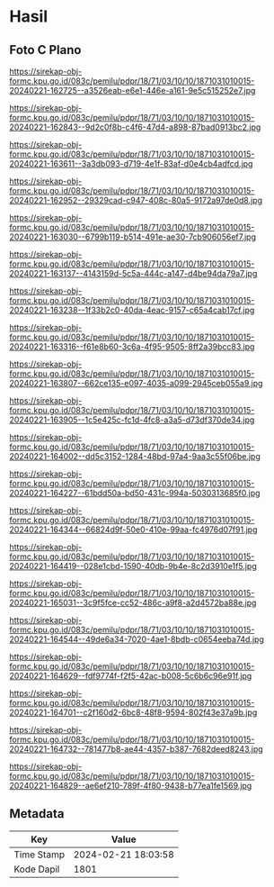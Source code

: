 # Hasil

## Foto C Plano

https://sirekap-obj-formc.kpu.go.id/083c/pemilu/pdpr/18/71/03/10/10/1871031010015-20240221-162725--a3526eab-e6e1-446e-a161-9e5c515252e7.jpg

https://sirekap-obj-formc.kpu.go.id/083c/pemilu/pdpr/18/71/03/10/10/1871031010015-20240221-162843--9d2c0f8b-c4f6-47d4-a898-87bad0913bc2.jpg

https://sirekap-obj-formc.kpu.go.id/083c/pemilu/pdpr/18/71/03/10/10/1871031010015-20240221-163611--3a3db093-d719-4e1f-83af-d0e4cb4adfcd.jpg

https://sirekap-obj-formc.kpu.go.id/083c/pemilu/pdpr/18/71/03/10/10/1871031010015-20240221-162952--29329cad-c947-408c-80a5-9172a97de0d8.jpg

https://sirekap-obj-formc.kpu.go.id/083c/pemilu/pdpr/18/71/03/10/10/1871031010015-20240221-163030--6799b119-b514-491e-ae30-7cb906056ef7.jpg

https://sirekap-obj-formc.kpu.go.id/083c/pemilu/pdpr/18/71/03/10/10/1871031010015-20240221-163137--4143159d-5c5a-444c-a147-d4be94da79a7.jpg

https://sirekap-obj-formc.kpu.go.id/083c/pemilu/pdpr/18/71/03/10/10/1871031010015-20240221-163238--1f33b2c0-40da-4eac-9157-c65a4cab17cf.jpg

https://sirekap-obj-formc.kpu.go.id/083c/pemilu/pdpr/18/71/03/10/10/1871031010015-20240221-163316--f61e8b60-3c6a-4f95-9505-8ff2a39bcc83.jpg

https://sirekap-obj-formc.kpu.go.id/083c/pemilu/pdpr/18/71/03/10/10/1871031010015-20240221-163807--662ce135-e097-4035-a099-2945ceb055a9.jpg

https://sirekap-obj-formc.kpu.go.id/083c/pemilu/pdpr/18/71/03/10/10/1871031010015-20240221-163905--1c5e425c-fc1d-4fc8-a3a5-d73df370de34.jpg

https://sirekap-obj-formc.kpu.go.id/083c/pemilu/pdpr/18/71/03/10/10/1871031010015-20240221-164002--dd5c3152-1284-48bd-97a4-9aa3c55f06be.jpg

https://sirekap-obj-formc.kpu.go.id/083c/pemilu/pdpr/18/71/03/10/10/1871031010015-20240221-164227--61bdd50a-bd50-431c-994a-5030313685f0.jpg

https://sirekap-obj-formc.kpu.go.id/083c/pemilu/pdpr/18/71/03/10/10/1871031010015-20240221-164344--66824d9f-50e0-410e-99aa-fc4976d07f91.jpg

https://sirekap-obj-formc.kpu.go.id/083c/pemilu/pdpr/18/71/03/10/10/1871031010015-20240221-164419--028e1cbd-1590-40db-9b4e-8c2d3910e1f5.jpg

https://sirekap-obj-formc.kpu.go.id/083c/pemilu/pdpr/18/71/03/10/10/1871031010015-20240221-165031--3c9f5fce-cc52-486c-a9f8-a2d4572ba88e.jpg

https://sirekap-obj-formc.kpu.go.id/083c/pemilu/pdpr/18/71/03/10/10/1871031010015-20240221-164544--49de6a34-7020-4ae1-8bdb-c0654eeba74d.jpg

https://sirekap-obj-formc.kpu.go.id/083c/pemilu/pdpr/18/71/03/10/10/1871031010015-20240221-164629--fdf9774f-f2f5-42ac-b008-5c6b6c96e91f.jpg

https://sirekap-obj-formc.kpu.go.id/083c/pemilu/pdpr/18/71/03/10/10/1871031010015-20240221-164701--c2f160d2-6bc8-48f8-9594-802f43e37a9b.jpg

https://sirekap-obj-formc.kpu.go.id/083c/pemilu/pdpr/18/71/03/10/10/1871031010015-20240221-164732--781477b8-ae44-4357-b387-7682deed8243.jpg

https://sirekap-obj-formc.kpu.go.id/083c/pemilu/pdpr/18/71/03/10/10/1871031010015-20240221-164829--ae6ef210-789f-4f80-9438-b77ea1fe1569.jpg


## Metadata

| Key        | Value               |
| ---------- | ------------------- |
| Time Stamp | 2024-02-21 18:03:58 |
| Kode Dapil | 1801                |



